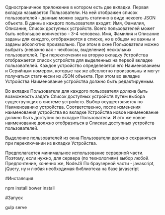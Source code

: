 Одностраничное приложение в котором есть две вкладки.
Первая вкладка называется Пользователи. На ней отображен список пользователей - данные можно задать статично в виде некоего JSON объекта.
В данные каждого пользователя входят: Имя, Фамилия, Описание, Список доступных устройств. Всего пользователей может быть небольшое количество - 3-4 человека. Имя, Фамилия и Описание заданы для каждого, отображаются в списке, но в общем не важны и заданы абсолютно произвольно. При этом в окне Пользователи можно выбрать (неважно как - чекбоксы, выделение) нескольких пользователей.
При переключении на вторую вкладку Устройства отображается список устройств для выделенных на первой вкладке пользователей. Каждое устройство определеяется его Наименованием и Серийным номером, которые так же абсолютно произвольны и могут получаться статически из JSON объекта. При этом во вкладке Устройства Наименование устройства должно быть редактируемым.

Во вкладке Пользователи для каждого пользователя должна быть возможность задать Список доступных устройств путем выбора существующих в системе устройств. Выбор осуществляется по Наименованию устройства. Соответственно, после изменения наименования устройства во вкладке Устройства новое наименование должно быть доступно во вкладке Пользователи. И это же новое наименование должно отобразиться в Списках доступных устройств пользователей.

Выделение пользователей из окна Пользователи должно сохраняться при переключении из вкладки Устройства.

Предполагается минимальное использование серверной части. Поэтому, если нужно, для сервера (по технологиям) выбор любой. Предпочтение, конечно же, NodeJS
По браузерной части - javascript, jQuery, ну и любая необходимая библиотека на базе javascript

#Инсталяция

npm install
bower install


#Запуск

gulp serve
